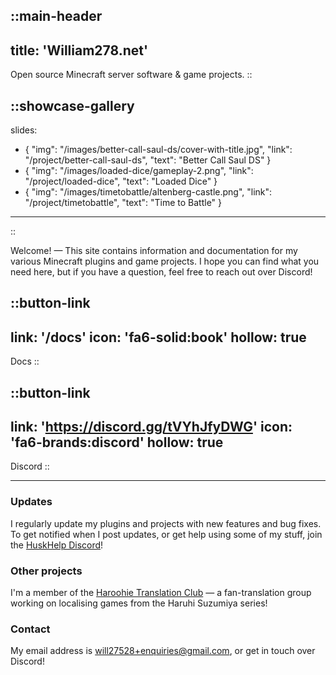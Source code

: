 ::main-header
---
title: 'William278.net'
---
Open source Minecraft server software & game projects.
::

::showcase-gallery
---
slides:
  - { "img": "/images/better-call-saul-ds/cover-with-title.jpg", "link": "/project/better-call-saul-ds", "text": "Better Call Saul DS" }
  - { "img": "/images/loaded-dice/gameplay-2.png", "link": "/project/loaded-dice", "text": "Loaded Dice" }
  - { "img": "/images/timetobattle/altenberg-castle.png", "link": "/project/timetobattle", "text": "Time to Battle" }
---
::

Welcome! &mdash; This site contains information and documentation for my various Minecraft plugins and game projects. I hope you can find what you need here, but if you have a question, feel free to reach out over Discord!

::button-link
---
link: '/docs'
icon: 'fa6-solid:book'
hollow: true
---
Docs
::

::button-link
---
link: 'https://discord.gg/tVYhJfyDWG'
icon: 'fa6-brands:discord'
hollow: true
---
Discord
::

---

### Updates
I regularly update my plugins and projects with new features and bug fixes. To get notified when I post updates, or get help using some of my stuff, join the [HuskHelp Discord](https://discord.gg/tVYhJfyDWG)!

### Other projects
I'm a member of the [Haroohie Translation Club](https://haroohie.club/) &mdash; a fan-translation group working on localising games from the Haruhi Suzumiya series!

### Contact
My email address is [will27528+enquiries@gmail.com](mailto:will27528+enquiries@gmail.com), or get in touch over Discord!
